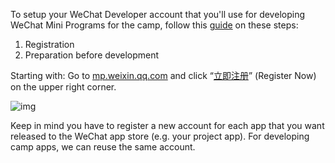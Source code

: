 To setup your WeChat Developer account that you'll use for developing WeChat Mini Programs for the camp, follow this [guide](https://medium.com/@yelin.qiu/a-complete-manual-on-wechat-mini-program-development-8fd28a85ee0d) on these steps:

1. Registration
2. Preparation before development



Starting with: Go to [mp.weixin.qq.com](http://mp.weixin.qq.com/) and click “[立即注册](https://mp.weixin.qq.com/cgi-bin/registermidpage?action=index&lang=zh_CN)” (Register Now) on the upper right corner.

![img](https://miro.medium.com/max/1800/1*0SgcjsIpv5AVT-ZimQ-OrQ.jpeg)

Keep in mind you have to register a new account for each app that you want released to the WeChat app store (e.g. your project app). For developing camp apps, we can reuse the same account. 